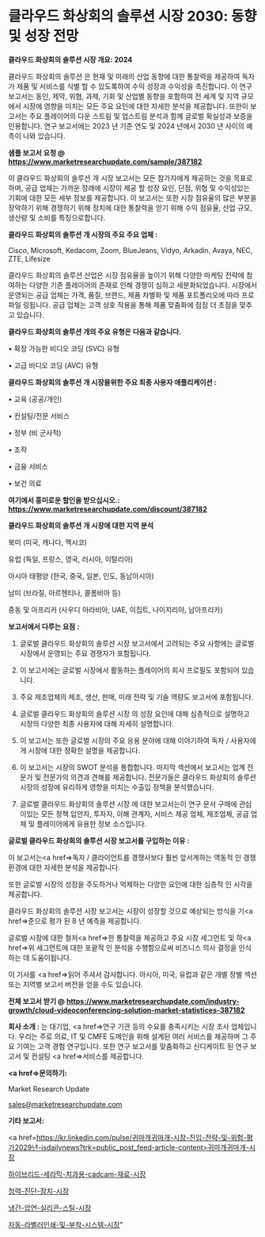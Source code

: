 # 클라우드 화상회의 솔루션 시장 2030: 동향 및 성장 전망

<strong>클라우드 화상회의 솔루션 시장 개요: 2024</strong>

클라우드 화상회의 솔루션 은 현재 및 미래의 산업 동향에 대한 통찰력을 제공하여 독자가 제품 및 서비스를 식별 할 수 있도록하여 수익 성장과 수익성을 촉진합니다. 이 연구 보고서는 동인, 제약, 위협, 과제, 기회 및 산업별 동향을 포함하여 전 세계 및 지역 규모에서 시장에 영향을 미치는 모든 주요 요인에 대한 자세한 분석을 제공합니다. 또한이 보고서는 주요 플레이어의 다운 스트림 및 업스트림 분석과 함께 글로벌 확실성과 보증을 인용합니다. 연구 보고서에는 2023 년 기준 연도 및 2024 년에서 2030 년 사이의 예측이 나와 있습니다.



<strong>샘플 보고서 요청 @ <a href=https://www.marketresearchupdate.com/sample/387182>https://www.marketresearchupdate.com/sample/387182</a></strong>

이 클라우드 화상회의 솔루션 개 시장 보고서는 모든 참가자에게 제공하는 것을 목표로하며, 공급 업체는 가까운 장래에 시장이 제공 할 성장 요인, 단점, 위협 및 수익성있는 기회에 대한 모든 세부 정보를 제공합니다. 이 보고서는 또한 시장 점유율의 많은 부분을 장악하기 위해 경쟁하기 위해 정치에 대한 통찰력을 얻기 위해 수익 점유율, 산업 규모, 생산량 및 소비를 특징으로합니다.



<strong>클라우드 화상회의 솔루션 개 시장의 주요 주요 업체 :</strong>

Cisco, Microsoft, Kedacom, Zoom, BlueJeans, Vidyo, Arkadin, Avaya, NEC, ZTE, Lifesize

클라우드 화상회의 솔루션 산업은 시장 점유율을 높이기 위해 다양한 마케팅 전략에 참여하는 다양한 기존 플레이어의 존재로 인해 경쟁이 심하고 세분화되었습니다. 시장에서 운영되는 공급 업체는 가격, 품질, 브랜드, 제품 차별화 및 제품 포트폴리오에 따라 프로파일 링됩니다. 공급 업체는 고객 상호 작용을 통해 제품 맞춤화에 점점 더 초점을 맞추고 있습니다.



<strong>클라우드 화상회의 솔루션 개의 주요 유형은 다음과 같습니다.</strong>

• 확장 가능한 비디오 코딩 (SVC) 유형

• 고급 비디오 코딩 (AVC) 유형



<strong>클라우드 화상회의 솔루션 개 시장을위한 주요 최종 사용자 애플리케이션 :</strong>

• 교육 (공공/개인)

• 컨설팅/전문 서비스

• 정부 (비 군사적)

• 조작

• 금융 서비스

• 보건 의료



<strong>여기에서 흥미로운 할인을 받으십시오.: <a href=https://www.marketresearchupdate.com/discount/387182>https://www.marketresearchupdate.com/discount/387182</a></strong>



<strong>클라우드 화상회의 솔루션 개 시장에 대한 지역 분석</strong>

북미 (미국, 캐나다, 멕시코)

유럽 (독일, 프랑스, 영국, 러시아, 이탈리아)

아시아 태평양 (한국, 중국, 일본, 인도, 동남아시아)

남미 (브라질, 아르헨티나, 콜롬비아 등)

중동 및 아프리카 (사우디 아라비아, UAE, 이집트, 나이지리아, 남아프리카)



<strong>보고서에서 다루는 요점 :</strong>

1. 글로벌 클라우드 화상회의 솔루션 시장 보고서에서 고려되는 주요 사항에는 글로벌 시장에서 운영되는 주요 경쟁자가 포함됩니다.

2. 이 보고서에는 글로벌 시장에서 활동하는 플레이어의 회사 프로필도 포함되어 있습니다.

3. 주요 제조업체의 제조, 생산, 판매, 미래 전략 및 기술 역량도 보고서에 포함됩니다.

4. 글로벌 클라우드 화상회의 솔루션 시장 의 성장 요인에 대해 심층적으로 설명하고 시장의 다양한 최종 사용자에 대해 자세히 설명합니다.

5. 이 보고서는 또한 글로벌 시장의 주요 응용 분야에 대해 이야기하여 독자 / 사용자에게 시장에 대한 정확한 설명을 제공합니다.

6. 이 보고서는 시장의 SWOT 분석을 통합합니다. 마지막 섹션에서 보고서는 업계 전문가 및 전문가의 의견과 견해를 제공합니다. 전문가들은 클라우드 화상회의 솔루션 시장의 성장에 유리하게 영향을 미치는 수출입 정책을 분석했습니다.

7. 글로벌 클라우드 화상회의 솔루션 시장 에 대한 보고서는이 연구 문서 구매에 관심이있는 모든 정책 입안자, 투자자, 이해 관계자, 서비스 제공 업체, 제조업체, 공급 업체 및 플레이어에게 유용한 정보 소스입니다.



<strong>글로벌 클라우드 화상회의 솔루션 시장 보고서를 구입하는 이유 :</strong>

이 보고서는<a href=>독자 / 클</a>라이언트를 경쟁사보다 훨씬 앞서게하는 역동적 인 경쟁 환경에 대한 자세한 분석을 제공합니다.

또한 글로벌 시장의 성장을 주도하거나 억제하는 다양한 요인에 대한 심층적 인 시각을 제공합니다.

클라우드 화상회의 솔루션 시장 보고서는 시장이 성장할 것으로 예상되는 방식을 기<a href=>준으로</a> 평가 된 8 년 예측을 제공합니다.

글로벌 시장에 대한 철저<a href=>한 통찰력</a>을 제공하고 주요 시장 세그먼트 및 하<a href=>위 세그</a>먼트에 대한 포괄적 인 분석을 수행함으로써 비즈니스 의사 결정을 인식하는 데 도움이됩니다.

이 기사를 <a href=>읽어 주</a>셔서 감사합니다. 아시아, 미국, 유럽과 같은 개별 장별 섹션 또는 지역별 보고서 버전을 얻을 수도 있습니다.



<strong>전체 보고서 받기 @ <a href=https://www.marketresearchupdate.com/industry-growth/cloud-videoconferencing-solution-market-statistices-387182>https://www.marketresearchupdate.com/industry-growth/cloud-videoconferencing-solution-market-statistices-387182</a></strong>



<strong>회사 소개 :</strong>
는 대기업, <a href=>연구 기</a>관 등의 수요를 충족시키는 시장 조사 업체입니다. 우리는 주로 의료, IT 및 CMFE 도메인을 위해 설계된 여러 서비스를 제공하며 그 주요 기여는 고객 경험 연구입니다. 또한 연구 보고서를 맞춤화하고 신디케이트 된 연구 보고서 및 컨설팅 <a href=>서비</a>스를 제공합니다.



<strong><a href=>문의하기:</a></strong>

Market Research Update

sales@marketresearchupdate.com



<strong>기타 보고서:</strong>

<a href=https://kr.linkedin.com/pulse/귀마개귀마개-시장-진입-전략-및-위험-평가2029년-isdailynews?trk=public_post_feed-article-content>귀마개귀마개-시장</a>

<a href=https://www.linkedin.com/pulse/하이브리드-세라믹-치과용-cadcam-재료-시장-동향-및-성장-전망-rd1kf/>하이브리드-세라믹-치과용-cadcam-재료-시장</a>

<a href=https://www.linkedin.com/pulse/청력-진단-장치-시장-규모-및-성장-2023-survey-spotlight-pro-24-analysis-elc3f/>청력-진단-장치-시장</a>

<a href=https://www.linkedin.com/pulse/냉간-압연-실리콘-스틸-시장-경쟁-분석-및-성장-잠재력-2029-z5scf/>냉간-압연-실리콘-스틸-시장</a>

<a href=https://www.linkedin.com/pulse/자동-라벨러인쇄-및-부착-시스템-시장-진입-전략-위험-평가2030년-data-dive-diaries-24-analysis-naabc/>자동-라벨러인쇄-및-부착-시스템-시장</a>"
